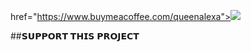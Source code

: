 href="https://www.buymeacoffee.com/queenalexa"><img src="https://img.buymeacoffee.com/button-api/?text=Support this project&emoji=&slug=ashenbro134&button_colour=FFDD00&font_colour=000000&font_family=Poppins&outline_colour=000000&coffee_colour=ffffff" /></a><br>

##𝗦𝗨𝗣𝗣𝗢𝗥𝗧 𝗧𝗛𝗜𝗦 𝗣𝗥𝗢𝗝𝗘𝗖𝗧
